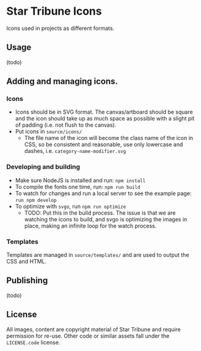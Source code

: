 # Star Tribune Icons

Icons used in projects as different formats.

## Usage

(todo)

## Adding and managing icons.

### Icons

* Icons should be in SVG format. The canvas/artboard should be square and the icon should take up as much space as possible with a slight pit of padding (i.e. not flush to the canvas).
* Put icons in `source/icons/`
  * The file name of the icon will become the class name of the icon in CSS, so be consistent and reasonable, use only lowercase and dashes, i.e. `category-name-modifier.svg`

### Developing and building

* Make sure NodeJS is installed and run: `npm install`
* To compile the fonts one time, run: `npm run build`
* To watch for changes and run a local server to see the example page: `run npm develop`
* To optimize with `svgo`, run `npm run optimize`
  * TODO: Put this in the build process. The issue is that we are watching the icons to build, and svgo is optimizing the images in place, making an infinite loop for the watch process.

### Templates

Templates are managed in `source/templates/` and are used to output the CSS and HTML.

## Publishing

(todo)

## License

All images, content are copyright material of Star Tribune and require permission for re-use. Other code or similar assets fall under the `LICENSE.code` license.

